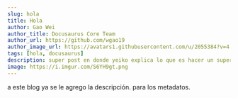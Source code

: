 ```yaml
---
slug: hola
title: Hola
author: Gao Wei
author_title: Docusaurus Core Team
author_url: https://github.com/wgao19
author_image_url: https://avatars1.githubusercontent.com/u/2055384?v=4
tags: [hola, docusaurus]
description: super post en donde yeiko explica lo que es hacer un super blog!
image: https://i.imgur.com/S6YH9gt.png
---
```


a este blog ya se le agrego la descripción. para los metadatos.